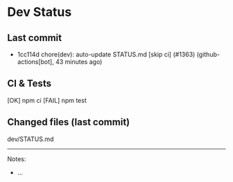 # Dev Status

## Last commit
- 1cc114d chore(dev): auto-update STATUS.md [skip ci] (#1363) (github-actions[bot], 43 minutes ago)
## CI & Tests
[OK] npm ci
[FAIL] npm test

## Changed files (last commit)
dev/STATUS.md

---
Notes:
- ...

